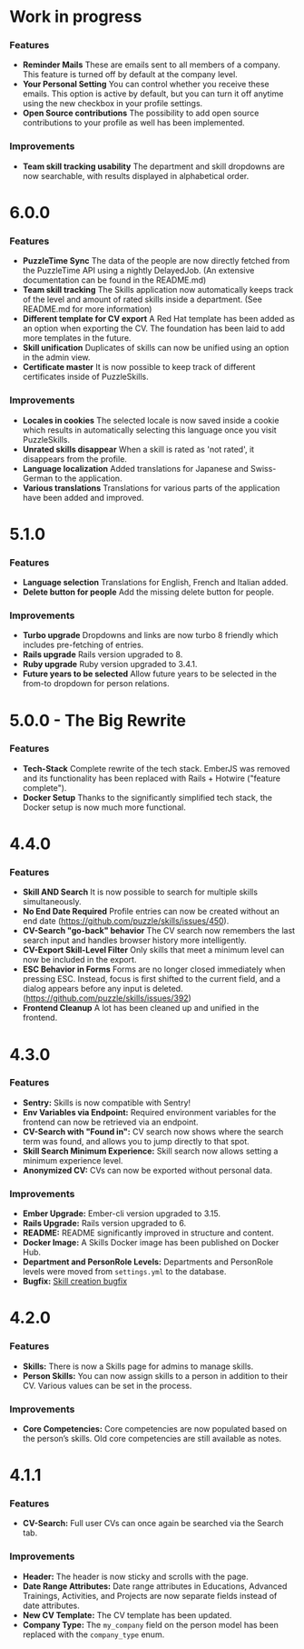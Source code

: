 # Work in progress

### Features
- **Reminder Mails** These are emails sent to all members of a company. This feature is turned off by default at the company level.
- **Your Personal Setting** You can control whether you receive these emails. This option is active by default, but you can turn it off anytime using the new checkbox in your profile settings.
- **Open Source contributions** The possibility to add open source contributions to your profile as well has been implemented.

### Improvements
- **Team skill tracking usability** The department and skill dropdowns are now searchable, with results displayed in alphabetical order.

# 6.0.0

### Features
- **PuzzleTime Sync** The data of the people are now directly fetched from the PuzzleTime API using a nightly DelayedJob. (An extensive documentation can be found in the README.md)
- **Team skill tracking** The Skills application now automatically keeps track of the level and amount of rated skills inside a department. (See README.md for more information)
- **Different template for CV export** A Red Hat template has been added as an option when exporting the CV. The foundation has been laid to add more templates in the future.
- **Skill unification** Duplicates of skills can now be unified using an option in the admin view.
- **Certificate master** It is now possible to keep track of different certificates inside of PuzzleSkills.

### Improvements
- **Locales in cookies** The selected locale is now saved inside a cookie which results in automatically selecting this language once you visit PuzzleSkills.
- **Unrated skills disappear** When a skill is rated as 'not rated', it disappears from the profile.
- **Language localization** Added translations for Japanese and Swiss-German to the application.
- **Various translations** Translations for various parts of the application have been added and improved.

# 5.1.0

### Features
- **Language selection** Translations for English, French and Italian added.
- **Delete button for people** Add the missing delete button for people.

### Improvements
- **Turbo upgrade** Dropdowns and links are now turbo 8 friendly which includes pre-fetching of entries.
- **Rails upgrade** Rails version upgraded to 8.
- **Ruby upgrade** Ruby version upgraded to 3.4.1.
- **Future years to be selected** Allow future years to be selected in the from-to dropdown for person relations.

# 5.0.0 - The Big Rewrite

### Features

- **Tech-Stack** Complete rewrite of the tech stack. EmberJS was removed and its functionality has been replaced with Rails + Hotwire ("feature complete").
- **Docker Setup** Thanks to the significantly simplified tech stack, the Docker setup is now much more functional.

# 4.4.0

### Features

- **Skill AND Search** It is now possible to search for multiple skills simultaneously.
- **No End Date Required** Profile entries can now be created without an end date (https://github.com/puzzle/skills/issues/450).
- **CV-Search "go-back" behavior** The CV search now remembers the last search input and handles browser history more intelligently.
- **CV-Export Skill-Level Filter** Only skills that meet a minimum level can now be included in the export.
- **ESC Behavior in Forms** Forms are no longer closed immediately when pressing ESC. Instead, focus is first shifted to the current field, and a dialog appears before any input is deleted. (https://github.com/puzzle/skills/issues/392)
- **Frontend Cleanup** A lot has been cleaned up and unified in the frontend.

# 4.3.0

### Features

- **Sentry:** Skills is now compatible with Sentry!
- **Env Variables via Endpoint:** Required environment variables for the frontend can now be retrieved via an endpoint.
- **CV-Search with "Found in":** CV search now shows where the search term was found, and allows you to jump directly to that spot.
- **Skill Search Minimum Experience:** Skill search now allows setting a minimum experience level.
- **Anonymized CV:** CVs can now be exported without personal data.

### Improvements

- **Ember Upgrade:** Ember-cli version upgraded to 3.15.
- **Rails Upgrade:** Rails version upgraded to 6.
- **README:** README significantly improved in structure and content.
- **Docker Image:** A Skills Docker image has been published on Docker Hub.
- **Department and PersonRole Levels:** Departments and PersonRole levels were moved from `settings.yml` to the database.
- **Bugfix:** [Skill creation bugfix](https://github.com/puzzle/skills/issues/308)

# 4.2.0

### Features

- **Skills:** There is now a Skills page for admins to manage skills.
- **Person Skills:** You can now assign skills to a person in addition to their CV. Various values can be set in the process.

### Improvements

- **Core Competencies:** Core competencies are now populated based on the person’s skills. Old core competencies are still available as notes.

# 4.1.1

### Features

- **CV-Search:** Full user CVs can once again be searched via the Search tab.

### Improvements

- **Header:** The header is now sticky and scrolls with the page.
- **Date Range Attributes:** Date range attributes in Educations, Advanced Trainings, Activities, and Projects are now separate fields instead of date attributes.
- **New CV Template:** The CV template has been updated.
- **Company Type:** The `my_company` field on the person model has been replaced with the `company_type` enum.
